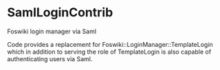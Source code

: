 # SamlLoginContrib
Foswiki login manager via Saml

Code provides a replacement for Foswiki::LoginManager::TemplateLogin which in addition
to serving the role of TemplateLogin is also capable of authenticating users via
Saml.

